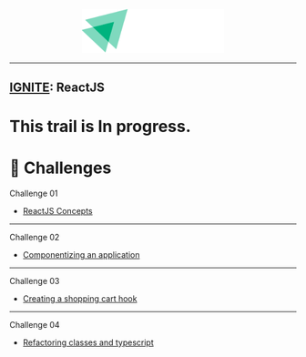 <p align="center">
   <img src="../.github/docs/images/igniteLogo.svg" width="250"/>
</p>

---

## [IGNITE](https://www.rocketseat.com.br/ignite): ReactJS

# This trail is In progress.

# :pushpin: Challenges

Challenge 01

- [ReactJS Concepts](https://github.com/Rafaelb4rros/Ignite-bootcamp/tree/main/ReactJS/challenge01-ignite-reactjs)

---

Challenge 02

- [Componentizing an application](https://github.com/Rafaelb4rros/Ignite-bootcamp/tree/main/ReactJS/challenge02-ignite-reactjs)

---

Challenge 03

- [Creating a shopping cart hook](https://github.com/Rafaelb4rros/Ignite-bootcamp/tree/main/ReactJS/challenge03-ignite-reactjs)

---

Challenge 04

- [Refactoring classes and typescript](https://github.com/Rafaelb4rros/Ignite-bootcamp/tree/main/ReactJS/challenge04-ignite-reactjs)
